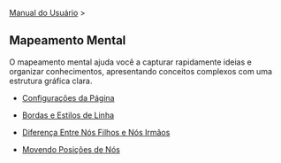 [Manual do Usuário](/dragonnest/drawnote/manual/pt) >

Mapeamento Mental
---

O mapeamento mental ajuda você a capturar rapidamente ideias e organizar conhecimentos, apresentando conceitos complexos com uma estrutura gráfica clara.

- [Configurações da Página](page_settings.md)

- [Bordas e Estilos de Linha](border_and_line_style.md)

- [Diferença Entre Nós Filhos e Nós Irmãos](child_nodes_and_sibling_nodes.md)

- [Movendo Posições de Nós](move_node_position.md)